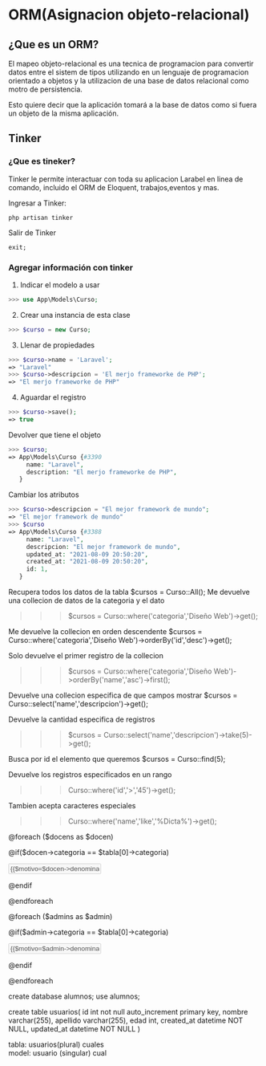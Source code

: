 # ORM(Asignacion objeto-relacional)
## ¿Que es un ORM?
El mapeo objeto-relacional es una tecnica de programacion para convertir datos entre el sistem de tipos utilizando en un lenguaje de programacion orientado a objetos y la utilizacion de una base de datos relacional como motro de persistencia.

Esto quiere decir que la aplicación tomará a la base de datos como si fuera un objeto de la misma aplicación.

## Tinker
### ¿Que es tineker?
Tinker le permite interactuar con toda su aplicacion Larabel en linea de comando, incluido el ORM de Eloquent, trabajos,eventos y mas.

Ingresar a Tinker:
```
php artisan tinker
```

Salir de Tinker
```
exit;
```

### Agregar información con tinker

1. Indicar el modelo a usar
```php
>>> use App\Models\Curso;
```
2. Crear una instancia de esta clase
```php
>>> $curso = new Curso;
```
3. Llenar de propiedades
```php
>>> $curso->name = 'Laravel';
=> "Laravel"
>>> $curso->descripcion = 'El merjo frameworke de PHP';
=> "El merjo frameworke de PHP"

```
4. Aguardar el registro
```php
>>> $curso->save();
=> true
```


Devolver que tiene el objeto
```php
>>> $curso;
=> App\Models\Curso {#3390
     name: "Laravel",
     description: "El merjo frameworke de PHP",
   }
```
 
 
Cambiar los atributos
```php
>>> $curso->descripcion = "El mejor framework de mundo";
=> "El mejor framework de mundo"
>>> $curso
=> App\Models\Curso {#3388
     name: "Laravel",
     descripcion: "El mejor framework de mundo",
     updated_at: "2021-08-09 20:50:20",
     created_at: "2021-08-09 20:50:20",
     id: 1,
   }

```

Recupera todos los datos de la tabla
$cursos = Curso::All();
Me devuelve una collecion de datos de la categoria y el dato
>>> $cursos = Curso::where('categoria','Diseño Web')->get();

Me devuelve la collecion en orden descendente
 $cursos = Curso::where('categoria','Diseño Web')->orderBy('id','desc')->get();

Solo devuelve el primer registro de la collecion
>>> $cursos = Curso::where('categoria','Diseño Web')->orderBy('name','asc')->first();

Devuelve una collecion especifica de que campos mostrar
 $cursos = Curso::select('name','descripcion')->get();
 
 Devuelve la cantidad especifica de registros
 >>> $cursos = Curso::select('name','descripcion')->take(5)->get();

Busca por id el elemento que queremos
$cursos = Curso::find(5);
 

Devuelve los registros especificados en un rango
>>> Curso::where('id','>','45')->get();

Tambien acepta caracteres especiales
>>> Curso::where('name','like','%Dicta%')->get();



 @foreach ($docens as $docen)

 @if($docen->categoria == $tabla[0]->categoria)

 <input type="text" class="form-control" value="{{$motivo=$docen->denominacion}}" disabled>

 @endif

 @endforeach

 @foreach ($admins as $admin)

 @if($admin->categoria == $tabla[0]->categoria)

 <input type="text" class="form-control" value="{{$motivo=$admin->denominacion}}" disabled>

 @endif

 @endforeach
 
 
 create database alumnos;
 use alumnos;
 
 create table usuarios(
 		id int not null auto_increment primary key,
		nombre varchar(255),
		apellido varchar(255),
		edad int,
	  created_at datetime NOT NULL,
    updated_at datetime NOT NULL
 )
 
 
 
 
 tabla: usuarios(plural)   cuales  
 model: usuario (singular)   cual    

